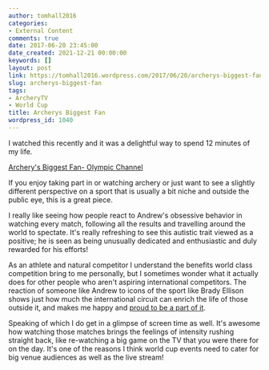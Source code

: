 ```yaml
---
author: tomhall2016
categories:
- External Content
comments: true
date: 2017-06-20 23:45:00
date_created: 2021-12-21 00:00:00
keywords: []
layout: post
link: https://tomhall2016.wordpress.com/2017/06/20/archerys-biggest-fan/
slug: archerys-biggest-fan
tags:
- ArcheryTV
- World Cup
title: Archerys Biggest Fan
wordpress_id: 1040
---
```


I watched this recently and it was a delightful way to spend 12 minutes of my life.

[Archery's Biggest Fan- Olympic Channel](http://www.olympicchannel.com/en/playback/groupies/groupies/archerys-fan-of-the-year-finds-his-path-through-autism-with-the-sport/)

If you enjoy taking part in or watching archery or just want to see a slightly different perspective on a sport that is usually a bit niche and outside the public eye, this is a great piece.

I really like seeing how people react to Andrew's obsessive behavior in watching every match, following all the results and travelling around the world to spectate. It's really refreshing to see this autistic trait viewed as a positive; he is seen as being unusually dedicated and enthusiastic and duly rewarded for his efforts!

As an athlete and natural competitor I understand the benefits world class competition bring to me personally, but I sometimes wonder what it actually does for other people who aren't aspiring international competitors. The reaction of someone like Andrew to icons of the sport like Brady Ellison shows just how much the international circuit can enrich the life of those outside it, and makes me happy and [proud to be a part of it](https://tomhall2016.wordpress.com/2017/02/22/world-cup-finals/).

Speaking of which I do get in a glimpse of screen time as well. It's awesome how watching those matches brings the feelings of intensity rushing straight back, like re-watching a big game on the TV that you were there for on the day. It's one of the reasons I think world cup events need to cater for big venue audiences as well as the live stream!
